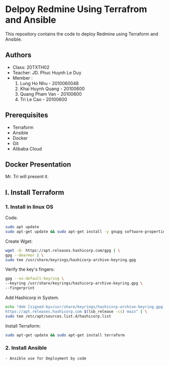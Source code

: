 # Delpoy Redmine Using Terrafrom and Ansible 
This repository contains the code to deploy Redmine using Terraform and Ansible.
## Authors
 - Class: 20TXTH02 
 - Teacher: JD. Phuc Huynh Le Duy 
 - Member : 
   1. Lung Ho Nhu      - 2010060048 
   2. Khai Huynh Quang - 20100600
   3. Quang Pham Van   - 20100600
   4. Tri Le Cao       - 20100600

## Prerequisites
- Terraform
- Ansible
- Docker
- Git
- Alibaba Cloud
## Docker Presentation
Mr. Tri will present it.
## I. Install Terraform
###   1. Install in linux OS 
Code:
 ~~~bash
 sudo apt update 
 sudo apt-get update && sudo apt-get install -y gnupg software-properties-common
 ~~~
Create Wget:
 ~~~bash
 wget -O- https://apt.releases.hashicorp.com/gpg | \
 gpg --dearmor | \
 sudo tee /usr/share/keyrings/hashicorp-archive-keyring.gpg
 ~~~

Verify the key's fingers:
 ~~~bash
 gpg --no-default-keyring \
--keyring /usr/share/keyrings/hashicorp-archive-keyring.gpg \
--fingerprint
 ~~~
Add Hashicorp in System.
~~~bash
echo "deb [signed-by=/usr/share/keyrings/hashicorp-archive-keyring.gpg] \
https://apt.releases.hashicorp.com $(lsb_release -cs) main" | \
sudo tee /etc/apt/sources.list.d/hashicorp.list
~~~
Install Terraform:
~~~bash
sudo apt-get update && sudo apt-get install terraform
~~~
### 2. Install Ansible 
    - Ansible use for Deployment by code
    



